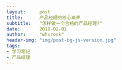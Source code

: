 ```yaml
---
layout:     post
title:      产品经理的核心素养
subtitle:   "怎样做一个合格的产品经理?"
date:       2018-02-01
author:     "whurock"
header-img: "img/post-bg-js-version.jpg"
tags:
- 学习笔记
- 产品经理
---
```

